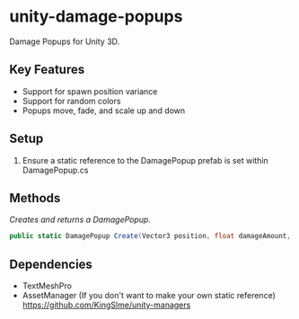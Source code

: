# unity-damage-popups
Damage Popups for Unity 3D.

## Key Features
* Support for spawn position variance
* Support for random colors
* Popups move, fade, and scale up and down

## Setup
1. Ensure a static reference to the DamagePopup prefab is set within DamagePopup.cs

## Methods
*Creates and returns a DamagePopup.*
```cs
public static DamagePopup Create(Vector3 position, float damageAmount, params Color32[] colors)
```

## Dependencies
* TextMeshPro
* AssetManager (If you don't want to make your own static reference) https://github.com/KingSlme/unity-managers

